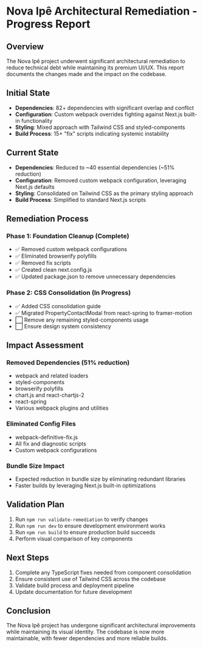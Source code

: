# Nova Ipê Architectural Remediation - Progress Report

## Overview

The Nova Ipê project underwent significant architectural remediation to reduce technical debt while maintaining its premium UI/UX. This report documents the changes made and the impact on the codebase.

## Initial State

- **Dependencies**: 82+ dependencies with significant overlap and conflict
- **Configuration**: Custom webpack overrides fighting against Next.js built-in functionality
- **Styling**: Mixed approach with Tailwind CSS and styled-components
- **Build Process**: 15+ "fix" scripts indicating systemic instability

## Current State

- **Dependencies**: Reduced to ~40 essential dependencies (~51% reduction)
- **Configuration**: Removed custom webpack configuration, leveraging Next.js defaults
- **Styling**: Consolidated on Tailwind CSS as the primary styling approach
- **Build Process**: Simplified to standard Next.js scripts

## Remediation Process

### Phase 1: Foundation Cleanup (Complete)

- ✅ Removed custom webpack configurations
- ✅ Eliminated browserify polyfills
- ✅ Removed fix scripts
- ✅ Created clean next.config.js
- ✅ Updated package.json to remove unnecessary dependencies

### Phase 2: CSS Consolidation (In Progress)

- ✅ Added CSS consolidation guide
- ✅ Migrated PropertyContactModal from react-spring to framer-motion
- ⬜ Remove any remaining styled-components usage
- ⬜ Ensure design system consistency

## Impact Assessment

### Removed Dependencies (51% reduction)

- webpack and related loaders
- styled-components
- browserify polyfills
- chart.js and react-chartjs-2
- react-spring
- Various webpack plugins and utilities

### Eliminated Config Files

- webpack-definitive-fix.js
- All fix and diagnostic scripts
- Custom webpack configurations

### Bundle Size Impact

- Expected reduction in bundle size by eliminating redundant libraries
- Faster builds by leveraging Next.js built-in optimizations

## Validation Plan

1. Run `npm run validate-remediation` to verify changes
2. Run `npm run dev` to ensure development environment works
3. Run `npm run build` to ensure production build succeeds
4. Perform visual comparison of key components

## Next Steps

1. Complete any TypeScript fixes needed from component consolidation
2. Ensure consistent use of Tailwind CSS across the codebase
3. Validate build process and deployment pipeline
4. Update documentation for future development

## Conclusion

The Nova Ipê project has undergone significant architectural improvements while maintaining its visual identity. The codebase is now more maintainable, with fewer dependencies and more reliable builds.
